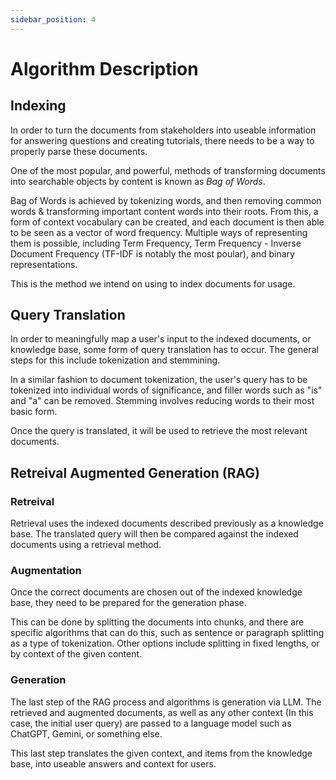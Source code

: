 ```yaml
---
sidebar_position: 4
---
```


# Algorithm Description

## Indexing

In order to turn the documents from stakeholders into useable information for answering questions and creating tutorials, there needs to be a way to properly parse these documents.

One of the most popular, and powerful, methods of transforming documents into searchable objects by content is known as *Bag of Words*.

Bag of Words is achieved by tokenizing words, and then removing common words & transforming important content words into their roots. From this, a form of context vocabulary can be created, and each document is then able to be seen as a vector of word frequency. Multiple ways of representing them is possible, including Term Frequency, Term Frequency - Inverse Document Frequency (TF-IDF is notably the most poular), and binary representations.

This is the method we intend on using to index documents for usage.

## Query Translation

In order to meaningfully map a user's input to the indexed documents, or knowledge base, some form of query translation has to occur. The general steps for this include tokenization and stemmining. 

In a similar fashion to document tokenization, the user's query has to be tokenized into individual words of significance, and filler words such as "is" and "a" can be removed. Stemming involves reducing words to their most basic form. 

Once the query is translated, it will be used to retrieve the most relevant documents. 

## Retreival Augmented Generation (RAG)

### Retreival

Retrieval uses the indexed documents described previously as a knowledge base. The translated query will then be compared against the indexed documents using a retrieval method.

### Augmentation

Once the correct documents are chosen out of the indexed knowledge base, they need to be prepared for the generation phase.

This can be done by splitting the documents into chunks, and there are specific algorithms that can do this, such as sentence or paragraph splitting as a type of tokenization. Other options include splitting in fixed lengths, or by context of the given content.

### Generation

The last step of the RAG process and algorithms is generation via LLM. The retrieved and augmented documents, as well as any other context (In this case, the initial user query) are passed to a language model such as ChatGPT, Gemini, or something else.

This last step translates the given context, and items from the knowledge base, into useable answers and context for users.

